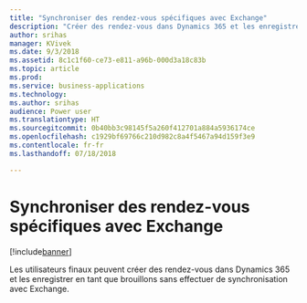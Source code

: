```yaml
---
title: "Synchroniser des rendez-vous spécifiques avec Exchange"
description: "Créer des rendez-vous dans Dynamics 365 et les enregistrer sans effectuer de synchronisation avec Exchange"
author: srihas
manager: KVivek
ms.date: 9/3/2018
ms.assetid: 8c1c1f60-ce73-e811-a96b-000d3a18c83b
ms.topic: article
ms.prod: 
ms.service: business-applications
ms.technology: 
ms.author: srihas
audience: Power user
ms.translationtype: HT
ms.sourcegitcommit: 0b40bb3c98145f5a260f412701a884a5936174ce
ms.openlocfilehash: c1929bf69766c210d982c8a4f5467a94d159f3e9
ms.contentlocale: fr-fr
ms.lasthandoff: 07/18/2018

---
```

# <a name="sync-specific-appointments-to-exchange"></a>Synchroniser des rendez-vous spécifiques avec Exchange


[!include[banner](../../includes/banner.md)]

Les utilisateurs finaux peuvent créer des rendez-vous dans Dynamics 365 et les enregistrer en tant que brouillons sans effectuer de synchronisation avec Exchange.

